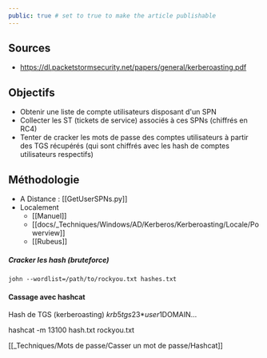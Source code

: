 ```yaml
---
public: true # set to true to make the article publishable
---
```

## Sources

- <https://dl.packetstormsecurity.net/papers/general/kerberoasting.pdf>

## Objectifs
- Obtenir une liste de compte utilisateurs disposant d'un SPN
- Collecter les ST (tickets de service) associés à ces SPNs (chiffrés en RC4)
- Tenter de cracker les mots de passe des comptes utilisateurs à partir des TGS récupérés (qui sont chiffrés avec les hash de comptes utilisateurs respectifs)

## Méthodologie

- A Distance : [[GetUserSPNs.py]]
- Localement
	- [[Manuel]]
	- [[docs/_Techniques/Windows/AD/Kerberos/Kerberoasting/Locale/Powerview]]
	- [[Rubeus]]

##### Cracker les hash (bruteforce)

```
john --wordlist=/path/to/rockyou.txt hashes.txt
```

#### Cassage avec hashcat

Hash de TGS  (kerberoasting)   $krb5tgs$23$*user1$DOMAIN...

hashcat -m 13100 hash.txt rockyou.txt

[[_Techniques/Mots de passe/Casser un mot de passe/Hashcat]]
